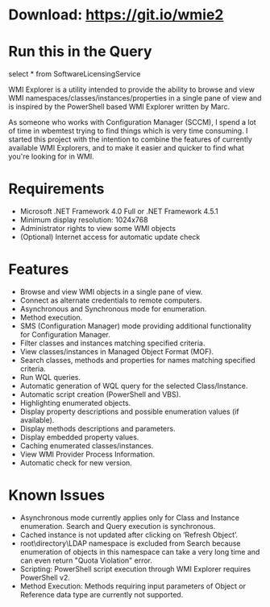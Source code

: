 # Download: https://git.io/wmie2

# Run this in the Query
select * from SoftwareLicensingService


WMI Explorer is a utility intended to provide the ability to browse and view WMI namespaces/classes/instances/properties in a single pane of view and is inspired by the PowerShell based WMI Explorer written by Marc.

As someone who works with Configuration Manager (SCCM), I spend a lot of time in wbemtest trying to find things which is very time consuming. I started this project with the intention to combine the features of currently available WMI Explorers, and to make it easier and quicker to find what you're looking for in WMI.

# Requirements

* Microsoft .NET Framework 4.0 Full or .NET Framework 4.5.1
* Minimum display resolution: 1024x768
* Administrator rights to view some WMI objects
* (Optional) Internet access for automatic update check

# Features

* Browse and view WMI objects in a single pane of view.
* Connect as alternate credentials to remote computers.
* Asynchronous and Synchronous mode for enumeration.
* Method execution.
* SMS (Configuration Manager) mode providing additional functionality for Configuration Manager.
* Filter classes and instances matching specified criteria.
* View classes/instances in Managed Object Format (MOF).
* Search classes, methods and properties for names matching specified criteria.
* Run WQL queries.
* Automatic generation of WQL query for the selected Class/Instance.
* Automatic script creation (PowerShell and VBS).
* Highlighting enumerated objects.
* Display property descriptions and possible enumeration values (if available).
* Display methods descriptions and parameters.
* Display embedded property values.
* Caching enumerated classes/instances.
* View WMI Provider Process Information.
* Automatic check for new version.

# Known Issues

* Asynchronous mode currently applies only for Class and Instance enumeration. Search and Query execution is synchronous.
* Cached instance is not updated after clicking on ‘Refresh Object’.
* root\directory\LDAP namespace is excluded from Search because enumeration of objects in this namespace can take a very long time and can even return "Quota Violation" error.
* Scripting: PowerShell script execution through WMI Explorer requires PowerShell v2.
* Method Execution: Methods requiring input parameters of Object or Reference data type are currently not supported.
